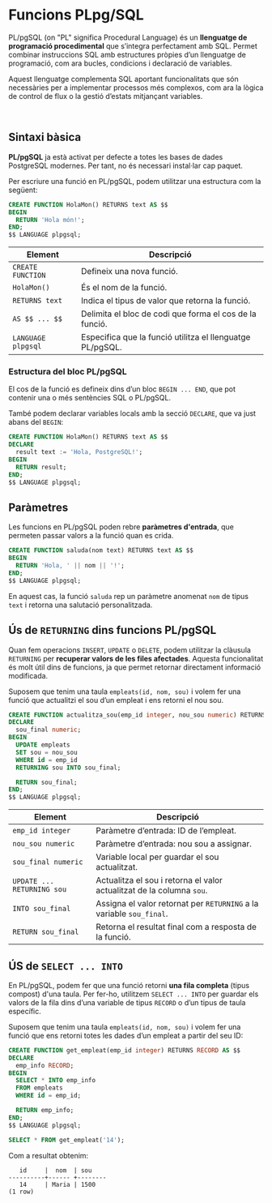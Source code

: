 # Funcions PLpg/SQL

PL/pgSQL (on "PL" significa Procedural Language) és un **llenguatge de programació procedimental** que s’integra perfectament amb SQL. Permet combinar instruccions SQL amb estructures pròpies d’un llenguatge de programació, com ara bucles, condicions i declaració de variables.

Aquest llenguatge complementa SQL aportant funcionalitats que són necessàries per a implementar processos més complexos, com ara la lògica de control de flux o la gestió d’estats mitjançant variables.

<br>

## Sintaxi bàsica

**PL/pgSQL** ja està activat per defecte a totes les bases de dades PostgreSQL modernes. Per tant, no és necessari instal·lar cap paquet.

Per escriure una funció en PL/pgSQL, podem utilitzar una estructura com la següent:

```sql
CREATE FUNCTION HolaMon() RETURNS text AS $$
BEGIN
  RETURN 'Hola món!';
END;
$$ LANGUAGE plpgsql;
```

| Element                     | Descripció                                                       |
|----------------------------|-------------------------------------------------------------------|
| `CREATE FUNCTION`          | Defineix una nova funció.                                        |
| `HolaMon()`                | És el nom de la funció.                                          |
| `RETURNS text`             | Indica el tipus de valor que retorna la funció.                  |
| `AS $$ ... $$`             | Delimita el bloc de codi que forma el cos de la funció.          |
| `LANGUAGE plpgsql`         | Especifica que la funció utilitza el llenguatge PL/pgSQL.        |

### Estructura del bloc PL/pgSQL

El cos de la funció es defineix dins d’un bloc `BEGIN ... END`, que pot contenir una o més sentències SQL o PL/pgSQL.

També podem declarar variables locals amb la secció `DECLARE`, que va just abans del `BEGIN`:

```sql
CREATE FUNCTION HolaMon() RETURNS text AS $$
DECLARE
  result text := 'Hola, PostgreSQL!';
BEGIN
  RETURN result;
END;
$$ LANGUAGE plpgsql;
```

## Paràmetres

Les funcions en PL/pgSQL poden rebre **paràmetres d'entrada**, que permeten passar valors a la funció quan es crida.

```sql
CREATE FUNCTION saluda(nom text) RETURNS text AS $$
BEGIN
  RETURN 'Hola, ' || nom || '!';
END;
$$ LANGUAGE plpgsql;
```

En aquest cas, la funció `saluda` rep un paràmetre anomenat `nom` de tipus `text` i retorna una salutació personalitzada.

## Ús de `RETURNING` dins funcions PL/pgSQL

Quan fem operacions `INSERT`, `UPDATE` o `DELETE`, podem utilitzar la clàusula `RETURNING` per **recuperar valors de les files afectades**. Aquesta funcionalitat és molt útil dins de funcions, ja que permet retornar directament informació modificada.

Suposem que tenim una taula `empleats(id, nom, sou)` i volem fer una funció que actualitzi el sou d’un empleat i ens retorni el nou sou.

```sql
CREATE FUNCTION actualitza_sou(emp_id integer, nou_sou numeric) RETURNS numeric AS $$
DECLARE
  sou_final numeric;
BEGIN
  UPDATE empleats
  SET sou = nou_sou
  WHERE id = emp_id
  RETURNING sou INTO sou_final;

  RETURN sou_final;
END;
$$ LANGUAGE plpgsql;
```

| Element                   | Descripció                                                                 |
|---------------------------|-----------------------------------------------------------------------------|
| `emp_id integer`          | Paràmetre d’entrada: ID de l’empleat.                                      |
| `nou_sou numeric`         | Paràmetre d’entrada: nou sou a assignar.                                   |
| `sou_final numeric`       | Variable local per guardar el sou actualitzat.                             |
| `UPDATE ... RETURNING sou`| Actualitza el sou i retorna el valor actualitzat de la columna `sou`.      |
| `INTO sou_final`          | Assigna el valor retornat per `RETURNING` a la variable `sou_final`.       |
| `RETURN sou_final`        | Retorna el resultat final com a resposta de la funció.                     |

## ÚS de `SELECT ... INTO` 

En PL/pgSQL, podem fer que una funció retorni **una fila completa** (tipus compost) d'una taula. Per fer-ho, utilitzem `SELECT ... INTO` per guardar els valors de la fila dins d’una variable de tipus `RECORD` o d’un tipus de taula específic.

Suposem que tenim una taula `empleats(id, nom, sou)` i volem fer una funció que ens retorni totes les dades d’un empleat a partir del seu ID:

```sql
CREATE FUNCTION get_empleat(emp_id integer) RETURNS RECORD AS $$
DECLARE
  emp_info RECORD;
BEGIN
  SELECT * INTO emp_info
  FROM empleats
  WHERE id = emp_id;

  RETURN emp_info;
END;
$$ LANGUAGE plpgsql;
```

```sql
SELECT * FROM get_empleat('14');
```

Com a resultat obtenim: 

```
   id     |  nom  | sou 
----------+------ +--------
   14     | Maria | 1500 
(1 row)
```
